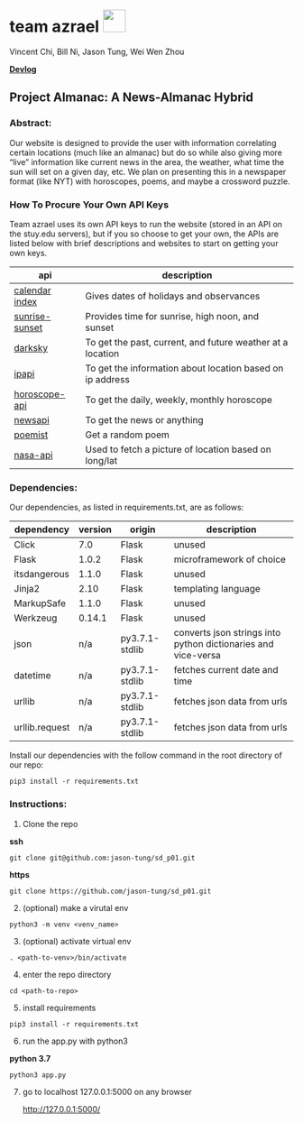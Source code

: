 # team azrael <img src="https://d1lss44hh2trtw.cloudfront.net/assets/article/2015/07/06/Azrael_Returns_feature.jpg" height="40">
Vincent Chi, Bill Ni, Jason Tung, Wei Wen Zhou

**[Devlog](https://github.com/jason-tung/sd_p01/blob/master/devlog.txt)**

## Project Almanac: A News-Almanac Hybrid

### Abstract:
Our website is designed to provide the user with information correlating certain locations (much like an almanac) but do so while also giving more “live” information like current news in the area, the weather, what time the sun will set on a given day, etc. We plan on presenting this in a newspaper format (like NYT) with horoscopes, poems, and maybe a crossword puzzle.

### How To Procure Your Own API Keys
Team azrael uses its own API keys to run the website (stored in an API on the stuy.edu servers), but if you so choose to get your own, the APIs are listed below with brief descriptions and websites to start on getting your own keys.

api | description
--- | ---
[calendar index](https://www.calendarindex.com/)  | Gives dates of holidays and observances
[sunrise-sunset](https://sunrise-sunset.org/api) | Provides time for sunrise, high noon, and sunset
[darksky](https://darksky.net/dev) | To get the past, current, and future weather at a location
[ipapi](https://ipapi.co/)  | To get the information about location based on ip address
[horoscope-api](https://github.com/tapaswenipathak/Horoscope-API) | To get the daily, weekly, monthly horoscope
[newsapi](https://newsapi.org/) | To get the news or anything
[poemist](https://poemist.github.io/poemist-apidoc/#misc-services) | Get a random poem
[nasa-api](https://api.nasa.gov/) | Used to fetch a picture of location based on long/lat

### Dependencies: 
Our dependencies, as listed in requirements.txt, are as follows:

dependency | version | origin | description
--- | --- | --- | ---
Click | 7.0 | Flask | unused
Flask | 1.0.2 | Flask |  microframework of choice
itsdangerous | 1.1.0 | Flask |  unused
Jinja2 | 2.10 | Flask |  templating language
MarkupSafe | 1.1.0 | Flask |  unused
Werkzeug | 0.14.1 | Flask |  unused
json | n/a | py3.7.1-stdlib |  converts json strings into python dictionaries and vice-versa
datetime | n/a | py3.7.1-stdlib | fetches current date and time
urllib | n/a | py3.7.1-stdlib |  fetches json data from urls
urllib.request | n/a | py3.7.1-stdlib |  fetches json data from urls


Install our dependencies with the follow command in the root directory of our repo:
```
pip3 install -r requirements.txt
```

### Instructions:
1. Clone the repo

**ssh**
```
git clone git@github.com:jason-tung/sd_p01.git
```

**https**
```
git clone https://github.com/jason-tung/sd_p01.git
```

2. (optional) make a virutal env
```
python3 -m venv <venv_name>
```

3. (optional) activate virtual env
```
. <path-to-venv>/bin/activate
```

4. enter the repo directory
```
cd <path-to-repo>
```

5. install requirements
```
pip3 install -r requirements.txt
```

6. run the app.py with python3

**python 3.7**
```
python3 app.py
```
7. go to localhost 127.0.0.1:5000 on any browser

   http://127.0.0.1:5000/
